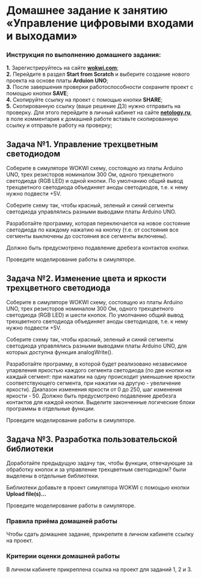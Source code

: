 # Домашнее задание к занятию «Управление цифровыми входами и выходами»

### Инструкция по выполнению домашнего задания:

**1.** Зарегистрируйтесь на сайте **[wokwi.com](https://wokwi.com/)**;<br>
**2.** Перейдите в раздел **Start from Scratch** и выберите создание нового проекта на основе платы **Arduion UNO**;<br>
**3.** После завершения проверки работоспособности сохраните проект с помощью кнопки **SAVE**;<br>
**4.** Скопируйте ссылку на проект с помощью кнопки **SHARE**;<br>
**5.** Скопированную ссылку (ваше решение ДЗ) нужно отправить на проверку. Для этого перейдите в личный кабинет на сайте **[netology.ru](https://netology.ru/)**, в поле комментария к домашней работе вставьте скопированную ссылку и отправьте работу на проверку;

## Задача №1. Управление трехцветным светодиодом

Соберите в симуляторе WOKWI схему, состоящую из платы Arduino UNO, трех резисторов номиналом 300 Ом, одного трехцветного светодиода (RGB LED) и одной кнопки. По умолчанию общий вывод трехцветного светодиода объединяет аноды светодиодов, т.е. к нему нужно подвести +5V.

Соберите схему так, чтобы красный, зеленый и синий сегменты светодиода управлялись разными выводами платы Arduino UNO.

Разработайте программу, которая переключается на новое состояние светодиода по каждому нажатию на кнопку (т.е. от состояния все сегменты выключены до состояния все сегменты включены). 

Должно быть предусмотрено подавление дребезга контактов кнопки.

Проведите моделирование работы в симуляторе.

## Задача №2. Изменение цвета и яркости трехцветного светодиода

Соберите в симуляторе WOKWI схему, состоящую из платы Arduino UNO, трех резисторов номиналом 300 Ом, одного трехцветного светодиода (RGB LED) и шести кнопок. По умолчанию общий вывод трехцветного светодиода объединяет аноды светодиодов, т.е. к нему нужно подвести +5V.

Соберите схему так, чтобы красный, зеленый и синий сегменты светодиода управлялись разными выводами платы Arduino UNO, для которых доступна функция analogWrite().

Разработайте программу, в которой будет реализовано независимое упарвления яркостью каждого сегмента светодиода (по две кнопки на каждый сегмент: при нажатии на одну происходит уменьшение яркости соответствующего сегмента, при нажатии на другую - увеличение яркости). Диапазон изменения яркости от 0 до 250, шаг изменения яркости - 50. Должно быть предусмотрено подавление дребезга контактов для каждой кнопки. Выделите законченные логические блоки программы в отдельные функции.

Проведите моделирование работы в симуляторе.

## Задача №3. Разработка пользовательской библиотеки

Доработайте предыдущую задачу так, чтобы функции, отвечаующие за обработку кнопок и за управление трехцветным светодиодом? были выделены в отдельные библиотеки.

Библиотеки добавьте в проект симулятора WOKWI с помощью кнопки **Upload file(s)...** 

Проведите моделирование работы в симуляторе.

### Правила приёма домашней работы

Чтобы сдать домашнее задание, прикрепите в личном кабинете ссылку на проект.

### Критерии оценки домашней работы

В личном кабинете прикреплена ссылка на проект для заданий 1, 2 и 3.

